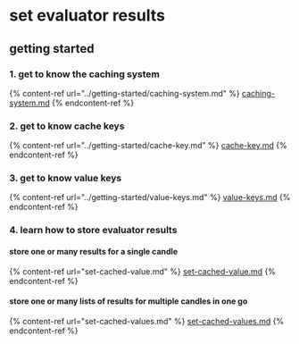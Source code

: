 # set evaluator results

## getting started

### 1. get to know the caching system

{% content-ref url="../getting-started/caching-system.md" %}
[caching-system.md](../getting-started/caching-system.md)
{% endcontent-ref %}

### 2. get to know cache keys

{% content-ref url="../getting-started/cache-key.md" %}
[cache-key.md](../getting-started/cache-key.md)
{% endcontent-ref %}

### 3. get to know value keys

{% content-ref url="../getting-started/value-keys.md" %}
[value-keys.md](../getting-started/value-keys.md)
{% endcontent-ref %}

### 4. learn how to store evaluator results

#### store one or many results for a single candle

{% content-ref url="set-cached-value.md" %}
[set-cached-value.md](set-cached-value.md)
{% endcontent-ref %}

#### store one or many lists of results for multiple candles in one go

{% content-ref url="set-cached-values.md" %}
[set-cached-values.md](set-cached-values.md)
{% endcontent-ref %}
